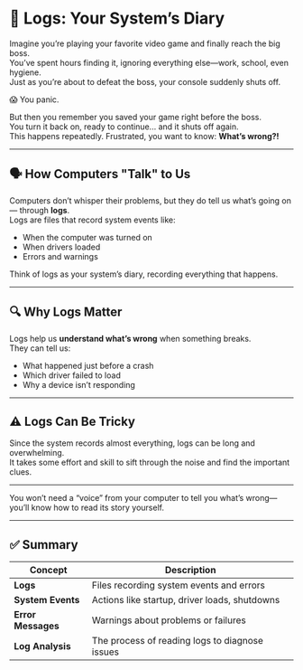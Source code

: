 # 📓 Logs: Your System’s Diary

Imagine you’re playing your favorite video game and finally reach the big boss.  
You’ve spent hours finding it, ignoring everything else—work, school, even hygiene.  
Just as you’re about to defeat the boss, your console suddenly shuts off.

😱 You panic.

But then you remember you saved your game right before the boss.  
You turn it back on, ready to continue... and it shuts off again.  
This happens repeatedly. Frustrated, you want to know: **What’s wrong?!**

---

## 🗣️ How Computers "Talk" to Us

Computers don’t whisper their problems, but they do tell us what’s going on — through **logs**.  
Logs are files that record system events like:

- When the computer was turned on  
- When drivers loaded  
- Errors and warnings  

Think of logs as your system’s diary, recording everything that happens.

---

## 🔍 Why Logs Matter

Logs help us **understand what’s wrong** when something breaks.  
They can tell us:

- What happened just before a crash  
- Which driver failed to load  
- Why a device isn’t responding  

---

## ⚠️ Logs Can Be Tricky

Since the system records almost everything, logs can be long and overwhelming.  
It takes some effort and skill to sift through the noise and find the important clues.

--- 

You won’t need a “voice” from your computer to tell you what’s wrong—you’ll know how to read its story yourself.

---

## ✅ Summary

| Concept | Description |
|---|---|
| **Logs** | Files recording system events and errors |
| **System Events** | Actions like startup, driver loads, shutdowns |
| **Error Messages** | Warnings about problems or failures |
| **Log Analysis** | The process of reading logs to diagnose issues |


